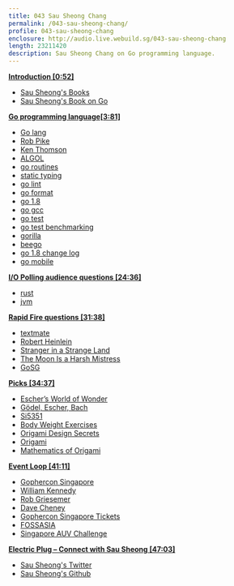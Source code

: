 ```yaml
---
title: 043 Sau Sheong Chang
permalink: /043-sau-sheong-chang/
profile: 043-sau-sheong-chang
enclosure: http://audio.live.webuild.sg/043-sau-sheong-chang
length: 23211420
description: Sau Sheong Chang on Go programming language.
---
```


**[Introduction [0:52]](#t=0:52)**

- [Sau Sheong's Books](https://ssearch.oreilly.com/?q=Chang+Sau+Sheong)
- [Sau Sheong's Book on Go](https://www.manning.com/books/go-web-programming)

**[Go programming language[3:81]](#t=3:81)**

- [Go lang](https://golang.org/)
- [Rob Pike](https://en.wikipedia.org/wiki/Rob_Pike)
- [Ken Thomson](https://en.wikipedia.org/wiki/Ken_Thompson)
- [ALGOL](https://en.wikipedia.org/wiki/ALGOL)
- [go routines](https://tour.golang.org/concurrency/1)
- [static typing](http://www.club.cc.cmu.edu/~cmccabe/blog_golang_type_system.html)
- [go lint](https://godoc.org/github.com/golang/lint/golint)
- [go format](https://golang.org/cmd/gofmt/)
- [go 1.8](https://blog.golang.org/go1.8)
- [go gcc](https://golang.org/doc/install/gccgo)
- [go test](https://golang.org/cmd/gotest/)
- [go test benchmarking](https://golang.org/pkg/testing/#hdr-Benchmarks)
- [gorilla](http://www.gorillatoolkit.org/)
- [beego](https://github.com/astaxie/beego)
- [go 1.8 change log](https://tip.golang.org/doc/go1.8)
- [go mobile](https://github.com/golang/mobile)

**[I/O Polling audience questions [24:36]](#t=24:36)**

- [rust](https://www.rust-lang.org/en-US/)
- [jvm](https://en.wikipedia.org/wiki/Java_virtual_machine)

**[Rapid Fire questions [31:38]](#t=31:38)**

- [textmate](https://macromates.com/)
- [Robert Heinlein](https://en.wikipedia.org/wiki/Robert_A._Heinlein)
- [Stranger in a Strange Land](https://en.wikipedia.org/wiki/Stranger_in_a_Strange_Land)
- [The Moon Is a Harsh Mistress](https://en.wikipedia.org/wiki/The_Moon_Is_a_Harsh_Mistress)
- [GoSG](https://www.google.com.sg/search?q=Singapore+Gophers&oq=Singapore+Gophers&aqs=chrome..69i57j69i64l3j69i61.328j0j7&sourceid=chrome&ie=UTF-8)

**[Picks [34:37]](#t=34:37)**

- [Escher’s World of Wonder](http://www.marinabaysands.com/museum/mcescher.html)
- [Gödel, Escher, Bach](https://en.wikipedia.org/wiki/G%C3%B6del,_Escher,_Bach)
- [Si5351](https://www.silabs.com/documents/public/data-sheets/Si5351-B.pdf)
- [Body Weight Exercises](https://en.wikipedia.org/wiki/Bodyweight_exercise)
- [Origami Design Secrets](https://www.amazon.com/Origami-Design-Secrets-Mathematical-Methods/dp/1568814364)
- [Origami](https://en.wikipedia.org/wiki/Origami)
- [Mathematics of Origami](https://en.wikipedia.org/wiki/Mathematics_of_paper_folding)

**[Event Loop [41:11]](#t=41:11)**

- [Gophercon Singapore](https://2017.gophercon.sg/)
- [William Kennedy](https://github.com/ardanlabs/gotraining)
- [Rob Griesemer](https://github.com/griesemer)
- [Dave Cheney](https://dave.cheney.net/)
- [Gophercon Singapore Tickets](http://www.ticketbase.com/events/gopherconsg2017)
- [FOSSASIA](2017.fossasia.org)
- [Singapore AUV Challenge](https://www.eventbrite.sg/e/singapore-auv-challenge-2017-tickets-27165847782)

**[Electric Plug  – Connect with Sau Sheong [47:03]](#t=47:03)**

- [Sau Sheong's Twitter](https://twitter.com/sausheong)
- [Sau Sheong's Github](https://github.com/sausheong)
